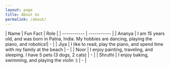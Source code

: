 ```yaml
---
layout: page
title: About Us
permalink: /about/
---
```


| Name      | Fun Fact | Role |
| ----------- | ----------- |
| Ananya | I am 15 years old, and was born in Patna, India. My hobbies are dancing, playing the piano, and robotics!| - |
| Jiya | I like to read, play the piano, and spend time with my family at the beach | - |
| Noor | I enjoy painting, traveling, and sleeping. I have 5 pets (3 dogs, 2 cats) | - |
| Shruthi | I enjoy baking, swimming, and playing the violin :) | - |
